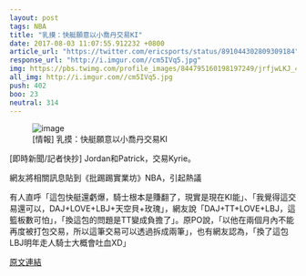 ```yaml
---
layout: post
tags: NBA
title: "乳摸：快艇願意以小喬丹交易KI"
date: 2017-08-03 11:07:55.912232 +0800
article_url: "https://twitter.com/ericsports/status/891044302809309184"
response_url: "http://i.imgur.com//cm5IVq5.jpg"
img: https://pbs.twimg.com/profile_images/844795160198197249/jrfjwLKJ_400x400.jpg
all_img: http://i.imgur.com//cm5IVq5.jpg
push: 402
boo: 23
neutral: 314
---
```


<figure>
<img src="https://pbs.twimg.com/profile_images/844795160198197249/jrfjwLKJ_400x400.jpg" alt="image">
<figcaption>
[情報] 乳摸：快艇願意以小喬丹交易KI
</figcaption>
</figure>



[即時新聞/記者快抄] Jordan和Patrick，交易Kyrie。

網友將相關訊息貼到《批踢踢實業坊》NBA，引起熱議

有人直呼「這包快艇還虧爆，騎士根本是賺翻了，現實是現在KI能」、「我覺得這交易還可以，DAJ+LOVE+LBJ+天空貝+玫瑰」，網友說「DAJ+TT+LOVE+LBJ，這籃板數可怕」，「換這包的問題是TT變成負擔了」。原PO說，「以他在兩個月內不能再度被打包交易，所以這筆交易可以透過拆成兩筆」，也有網友認為，「換了這包LBJ明年走人騎士大概會吐血XD」

<a href = "https://www.ptt.cc/bbs/NBA/M.1501348502.A.645.html">原文連結</a>


